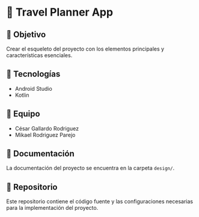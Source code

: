 # 📍 Travel Planner App


## 🎯 Objetivo
Crear el esqueleto del proyecto con los elementos principales y características esenciales.

## 🚀 Tecnologías
- Android Studio
- Kotlin

## 👥 Equipo
- César Gallardo Rodriguez
- Mikael Rodriguez Parejo


## 📄 Documentación
La documentación del proyecto se encuentra en la carpeta `design/`.

## 🔗 Repositorio
Este repositorio contiene el código fuente y las configuraciones necesarias para la implementación del proyecto.  
